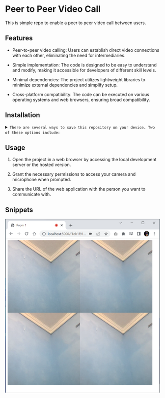# Peer to Peer Video Call

This is simple repo to enable a peer to peer video call between users.

## Features

- Peer-to-peer video calling: Users can establish direct video connections with each other, eliminating the need for intermediaries.

- Simple implementation: The code is designed to be easy to understand and modify, making it accessible for developers of different skill levels.

- Minimal dependencies: The project utilizes lightweight libraries to minimize external dependencies and simplify setup.

- Cross-platform compatibility: The code can be executed on various operating systems and web browsers, ensuring broad compatibility.

## Installation
<details>
<summary>
  <code>There are several ways to save this repository on your device. Two of these options include:</code>
</summary>

- [Downloading repository as ZIP](https://github.com/carrot2803/P2P-Video-Call/archive/refs/heads/master.zip)
- Running the following command in a terminal, provided the [GitHub CLI](https://cli.github.com/) has been previously installed:
```sh
git clone https://github.com/carrot2803/P2P-Video-Call.git
```

<code>Install dependencies and run:  </code>

Run the following command to install the required dependencies:
```sh
npm i
```
Run the app: Connect your device or emulator, and run the following command to launch the app:
```sh
npm run devStart
```
</details>

## Usage

1. Open the project in a web browser by accessing the local development server or the hosted version.

2. Grant the necessary permissions to access your camera and microphone when prompted.

3. Share the URL of the web application with the person you want to communicate with.

## Snippets

![Screenshot 1](public/screenshot1.png)<br/>

